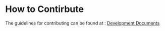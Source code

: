 # How to Contirbute
The guidelines for contributing can be found at : [Development Documents](https://github.com/PaddlePaddle/FlyCV/wiki/Development)

